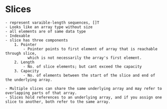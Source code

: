 # Slices

    - represent varaible-length sequences, []T
    - Looks like an array type without size
    - all elements are of same data type
    - Indexable
    - slice has three components
        1. Pointer
            - Pointer points to first element of array that is reachable through slice,
              which is not necessarily the array's first element.
        2. Length
            - No. of slice elements; but cant exceed the capacity
        3. Capacity
            - No. of elements between the start of the slice and end of the underlying array.

    - Multiple slices can share the same underlying array and may refer to overlapping parts of that array.
    - Slices hold references to an underlying array, and if you assign one slice to another, both refer to the same array.
